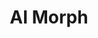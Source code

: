 ---
title: "AI Morph"
layout: full-mixed-external
thumbnails:
    - url: "https://do9h9xpl264c0.cloudfront.net/objects/c506e514c6b81a693e1984f25ed44ae5da22bd11592ee498d752e9b3b53bd258"
    - url: "https://do9h9xpl264c0.cloudfront.net/objects/041647b85a4085eb7cb113fc912e68dc9e040afcb4377b98fb4efaa6a08917ca"

media:
    - url: "https://do9h9xpl264c0.cloudfront.net/objects/ab7e8c27db9c32f141f2fa9a227b6185e7292abd8a0fc2ca0d2938a7832388f2?format=.webm"
    - url: "https://do9h9xpl264c0.cloudfront.net/objects/32e505336fd7334ab1eaab81a2206aca7a374207774aa2625338dd96a97893f0?format=.webm"
---